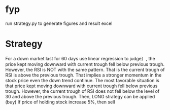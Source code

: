 # fyp
run strategy.py to generate figures and result excel
# Strategy
For a down market last for 60 days use linear regression to judge）, the price kept moving downward with current trough fell below previous trough. However, the RSI is NOT with the same pattern. That is the current trough of RSI is above the previous trough. That implies a stronger momentum in the stock price even the down trend continue. The most favorable situation is that price kept moving downward with current trough fell below previous trough. However, the current trough of RSI does not fell below the level of 30 and above the previous trough. Then, LONG strategy can be applied (buy)
If price of holding stock increase 5%, then sell
